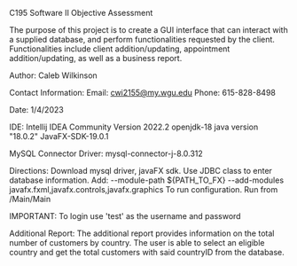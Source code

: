 C195 Software II Objective Assessment

The purpose of this project is to create a GUI interface that can interact with a supplied
database, and perform functionalities requested by the client. Functionalities include client addition/updating,
appointment addition/updating, as well as a business report.

Author: Caleb Wilkinson

Contact Information:
    Email: cwi2155@my.wgu.edu
    Phone: 615-828-8498

Date: 1/4/2023

IDE:
Intellij IDEA Community Version 2022.2
openjdk-18 java version "18.0.2"
JavaFX-SDK-19.0.1

MySQL Connector Driver:
mysql-connector-j-8.0.312

Directions:
Download mysql driver, javaFX sdk. Use JDBC class to enter database information.
Add:
--module-path ${PATH_TO_FX} --add-modules javafx.fxml,javafx.controls,javafx.graphics
To run configuration. Run from /Main/Main

IMPORTANT:
To login use 'test' as the username and password

Additional Report:
The additional report provides information on the total number of customers by country.
The user is able to select an eligible country and get the total customers with said countryID
from the database.
 
 
